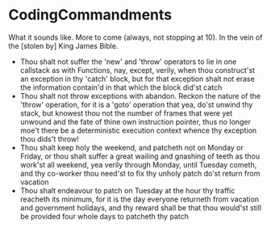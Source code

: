 # CodingCommandments
What it sounds like. More to come (always, not stopping at 10). In the vein of the [stolen by] King James Bible.

* Thou shalt not suffer the 'new' and 'throw' operators to lie in one callstack as with Functions, nay, except, verily, when thou construct'st an exception in thy 'catch' block, but for that exception shalt not erase the information contain'd in that which the block did'st catch
* Thou shalt not throw exceptions with abandon. Reckon the nature of the 'throw' operation, for it is a 'goto' operation that yea, do'st unwind thy stack, but knowest thou not the number of frames that were yet unwound and the fate of thine own instruction pointer, thus no longer moe't there be a deterministic execution context whence thy exception thou dids't throw!
* Thou shalt keep holy the weekend, and patcheth not on Monday or Friday, or thou shalt suffer a great wailing and gnashing of teeth as thou work'st all weekend, yea verily through Monday, until Tuesday cometh, and thy co-worker thou need'st to fix thy unholy patch do'st return from vacation
* Thou shalt endeavour to patch on Tuesday at the hour thy traffic reacheth its minimum, for it is the day everyone returneth from vacation and government holidays, and thy reward shall be that thou would'st still be provided four whole days to patcheth thy patch
